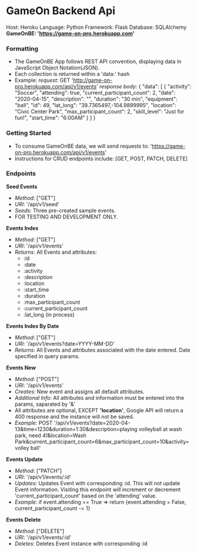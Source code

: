 # GameOn Backend Api
Host:       Heroku 
Language:   Python
Framework:  Flask 
Database:   SQLAlchemy
**GameOnBE: 'https://game-on-pro.herokuapp.com'**

### Formatting
- The GameOnBE App follows REST API convention, displaying data in JavaScript Object Notation(JSON).
- Each collection is returned within a 'data:' hash
- Example:
_request_: GET 'http://game-on-pro.herokuapp.com/api/v1/events'
_response body_: { 
  "data": [
    {
      "activity": "Soccer",
      "attending": true,
      "current_participant_count": 2,
      "date": "2020-04-15",
      "description": "",
      "duration": "30 min",
      "equipment": "ball",
      "id": 49,
      "lat_long": "39.7365497,-104.9899995",
      "location": "Civic Center Park",
      "max_participant_count": 2,
      "skill_level": "Just for fun!",
      "start_time": "6:00AM" 
    }
  ]
}

### Getting Started
- To consume GameOnBE data, we will send requests to: 'https://game-on-pro.herokuapp.com/api/v1/events'
- Instructions for CRUD endpoints include: [GET, POST, PATCH, DELETE]

### Endpoints
**Seed Events**
- _Method_: ["GET"]
- _URI_: '/api/v1/seed'
- _Seeds_: Three pre-created sample events.
- FOR TESTING AND DEVELOPMENT ONLY.

**Events Index**
- _Method_: ["GET"]
- _URI_: '/api/v1/events'
- _Returns_: All Events and attributes:
	- :id
	- :date
  - :activity
  - :description
  - :location
  - :start_time
  - :duration
  - :max_participant_count
  - :current_participant_count
  - :lat_long (in process)

**Events Index By Date**
- _Method_: ["GET"]
- _URI_: '/api/v1/events?date=YYYY-MM-DD'
- _Returns_: All Events and attributes associated with the date entered. Date specified in query params.

**Events New**
- _Method_: ["POST"]
- _URI_: '/api/v1/events'
- _Creates_: New event and assigns all default attributes.
- _Additional Info_: All attributes and information must be entered into the params, saparated by '&'
- All attributes are optional, EXCEPT **'location'**, Google API will return a 400 response and the instance will not be saved.
- _Example_:
POST '/api/v1/events?date=2020-04-13&time=1230&duration=1:30&description=playing volleyball at wash park, need 4!&location=Wash Park&current_participant_count=6&max_participant_count=10&activity=volley ball'

**Events Update**
- _Method_: ["PATCH"]
- _URI_: '/api/v1/events/:id'
- _Updates_: Updates Event with corresponding :id. This will not update Event information. Visiting this endpoint will increment or decrement 'current_participant_count' based on the 'attending' value.
- _Example_: 
if event.attending == True => return {event.attending = False, current_participant_count -= 1}
  
**Events Delete**
- _Method_: ["DELETE"]
- _URI_: '/api/v1/events/:id'
- _Deletes_: Deletes Event instance with corresponding :id